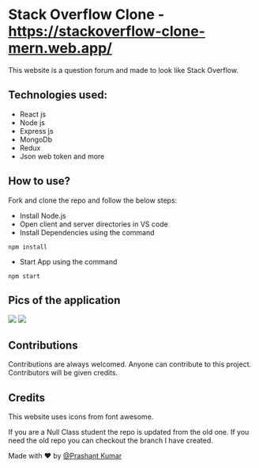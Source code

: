 # Stack Overflow Clone - https://stackoverflow-clone-mern.web.app/

This website is a question forum and made to look like Stack Overflow.

## Technologies used:

- React js
- Node js
- Express js
- MongoDb
- Redux
- Json web token and more

## How to use?

Fork and clone the repo and follow the below steps:

- Install Node.js
- Open client and server directories in VS code
- Install Dependencies using the command

```
npm install
```

- Start App using the command

```
npm start
```

## Pics of the application

<img src="https://github.com/Manoj-Athi/Stack-overflow/blob/main/Screenshots/Homepage.png">
<img src="https://github.com/Manoj-Athi/Stack-overflow/blob/main/Screenshots/Question.png">


## Contributions

Contributions are always welcomed. Anyone can contribute to this project. Contributors will be given credits.

## Credits

This website uses icons from font awesome.



If you are a Null Class student the repo is updated from the old one. If you need the old repo you can checkout the branch I have created.

Made with ❤️ by [@Prashant Kumar](https://prashantkumar60099.netlify.app/)
